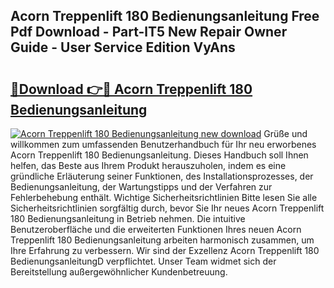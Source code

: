 ## Acorn Treppenlift 180 Bedienungsanleitung Free Pdf Download - Part-lT5 New Repair Owner Guide - User Service Edition VyAns

# <h2><a href="http://df0grs.blite.top/?on=Acorn+Treppenlift+180+Bedienungsanleitung">🔗Download 👉🔴 Acorn Treppenlift 180 Bedienungsanleitung</a></h2>

[![Acorn Treppenlift 180 Bedienungsanleitung new download](https://i.imgur.com/lujVjoI.png)](http://df0grs.blite.top/?on=Acorn+Treppenlift+180+Bedienungsanleitung)
Grüße und willkommen zum umfassenden Benutzerhandbuch für Ihr neu erworbenes Acorn Treppenlift 180 Bedienungsanleitung. Dieses Handbuch soll Ihnen helfen, das Beste aus Ihrem Produkt herauszuholen, indem es eine gründliche Erläuterung seiner Funktionen, des Installationsprozesses, der Bedienungsanleitung, der Wartungstipps und der Verfahren zur Fehlerbehebung enthält. Wichtige Sicherheitsrichtlinien Bitte lesen Sie alle Sicherheitsrichtlinien sorgfältig durch, bevor Sie Ihr neues Acorn Treppenlift 180 Bedienungsanleitung in Betrieb nehmen. Die intuitive Benutzeroberfläche und die erweiterten Funktionen Ihres neuen Acorn Treppenlift 180 Bedienungsanleitung arbeiten harmonisch zusammen, um Ihre Erfahrung zu verbessern. Wir sind der Exzellenz Acorn Treppenlift 180 BedienungsanleitungD verpflichtet. Unser Team widmet sich der Bereitstellung außergewöhnlicher Kundenbetreuung.
